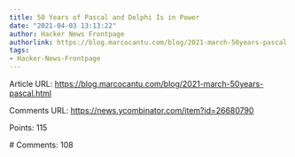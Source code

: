 ```yaml
---
title: 50 Years of Pascal and Delphi Is in Power
date: "2021-04-03 13:13:22"
author: Hacker News Frontpage
authorlink: https://blog.marcocantu.com/blog/2021-march-50years-pascal.html
tags:
- Hacker-News-Frontpage
---
```


<p>Article URL: <a href="https://blog.marcocantu.com/blog/2021-march-50years-pascal.html">https://blog.marcocantu.com/blog/2021-march-50years-pascal.html</a></p>
<p>Comments URL: <a href="https://news.ycombinator.com/item?id=26680790">https://news.ycombinator.com/item?id=26680790</a></p>
<p>Points: 115</p>
<p># Comments: 108</p>
